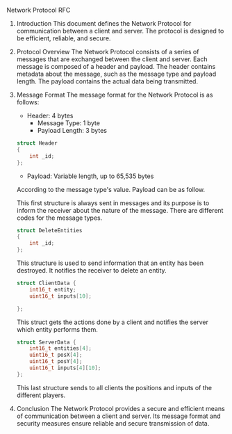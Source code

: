 Network Protocol RFC

1. Introduction
   This document defines the Network Protocol for communication between a client and server. The protocol is designed to be efficient, reliable, and secure.

2. Protocol Overview
   The Network Protocol consists of a series of messages that are exchanged between the client and server. Each message is composed of a header and payload. The header contains metadata about the message, such as the message type and payload length. The payload contains the actual data being transmitted.

3. Message Format
   The message format for the Network Protocol is as follows:
   
   - Header: 4 bytes
     - Message Type: 1 byte
     - Payload Length: 3 bytes

    ```c++
    struct Header
    {
        int _id;
    };
    ```
     
   - Payload: Variable length, up to 65,535 bytes

    According to the message type's value. Payload can be as follow.

    This first structure is always sent in messages and its purpose is to inform the receiver about the nature of the message.
    There are different codes for the message types.

    ```c++
    struct DeleteEntities
    {
        int _id;
    };
    ```
    This structure is used to send information that an entity has been destroyed. It notifies the receiver to delete an entity.

    ```c++
    struct ClientData {
        int16_t entity;
        uint16_t inputs[10];

    };
    ```
    This struct gets the actions done by a client and notifies the server which entity performs them.

    ```c++
    struct ServerData {
        int16_t entities[4];
        uint16_t posX[4];
        uint16_t posY[4];
        uint16_t inputs[4][10];
    };
    ```
    This last structure sends to all clients the positions and inputs of the different players.

5. Conclusion
   The Network Protocol provides a secure and efficient means of communication between a client and server. Its message format and security measures ensure reliable and secure transmission of data.

